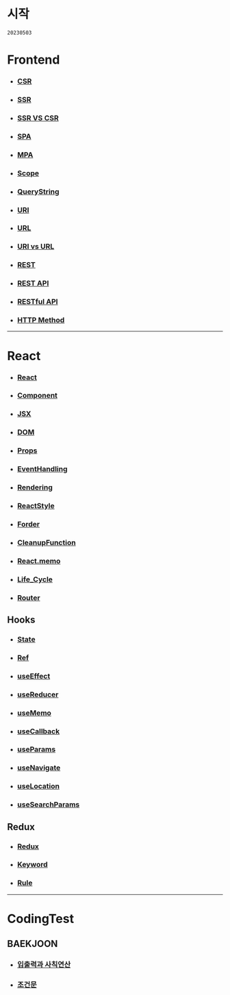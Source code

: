 # 시작

`20230503`

# Frontend
- ### [CSR](/Frontend/CSR.md)
- ### [SSR](/Frontend/SSR.md)
- ### [SSR VS CSR](/Frontend/SSR%20vs%20CSR.md)
- ### [SPA](/Frontend/SPA.md)
- ### [MPA](/Frontend/SPA.md)
- ### [Scope](/Frontend/Scope.md)
- ### [QueryString](/Frontend/queryString.md)
- ### [URI](/Frontend/URI.md)
- ### [URL](/Frontend/URL.md)
- ### [URI vs URL](/Frontend/URI%20vs%20URL.md)
- ### [REST](/Frontend/REST.md)
- ### [REST API](/Frontend/REST%20API.md)
- ### [RESTful API](/Frontend/RESTful.md)
- ### [HTTP Method](/Frontend/HTTP%20Method.md)
---
# React
- ### [React](/React/React.md)
- ### [Component](/React/Component.md)
- ### [JSX](/React//JSX.md)
- ### [DOM](/React/DOM.md)
- ### [Props](/React/Props.md)
- ### [EventHandling](/React/Event.md)
- ### [Rendering](/React/Rendering.md)
- ### [ReactStyle](/React/Style.md)
- ### [Forder](/React/Forder.md)
- ### [CleanupFunction](/React//CleanupFunction.md)
- ### [React.memo](/React/React.memo.md)
- ### [Life_Cycle](/React/Lifecycle.md)
- ### [Router](/React/Router.md)

## Hooks

- ### [State](/React/State.md)
- ### [Ref](/React/Ref.md)
- ### [useEffect](/React/useEffect.md)
- ### [useReducer](/React/useReducer.md)
- ### [useMemo](/React/useMemo.md)
- ### [useCallback](/React/useCallback.md)
- ### [useParams](/React/useParams.md)
- ### [useNavigate](/React/useNavigate.md)
- ### [useLocation](/React/useLocation.md)
- ### [useSearchParams](/React/useSearchParams.md)

## Redux

- ### [Redux](/React/Redux/Redux.md)
- ### [Keyword](/React/Redux/Keyword.md)
- ### [Rule](/React/Redux/Rule.md)

---

# CodingTest
  ## BAEKJOON
  - ### [입출력과 사칙연산](/CodingTest/baekjoon/%EC%9E%85%EC%B6%9C%EB%A0%A5%EA%B3%BC%20%EC%82%AC%EC%B9%99%EC%97%B0%EC%82%B0/)
  - ### [조건문](/CodingTest/baekjoon/%EC%A1%B0%EA%B1%B4%EB%AC%B8/)
